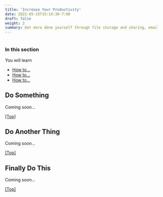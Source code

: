 ```yaml
---
title: 'Increase Your Productivity'
date: 2022-05-15T15:14:39-7:00
draft: false
weight: 2
summary: Get more done yourself through file storage and sharing, email, and teams best practicies
---
```


# <a name="top"></a>

### In this section
You will learn

- [How to...](#CreateATeam)
- [How to...](#Facilitate)
- [How to...](#OrganizeSite)

## <a name="CreateATeam"></a>Do Something

Coming soon...

[[Top]](#top)

## <a name="Facilitate"></a>Do Another Thing

Coming soon...

[[Top]](#top)

## <a name="OrganizeSite"></a>Finally Do This

Coming soon...

[[Top]](#top)